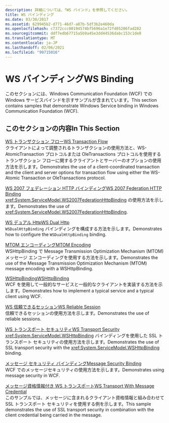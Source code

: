 ```yaml
---
description: 詳細については、「WS バインド」を参照してください。
title: WS バインディング
ms.date: 03/30/2017
ms.assetid: 629945b2-d771-46d7-a87b-5df3b2e460da
ms.openlocfilehash: c7372ccc00194574bf5696a1e72fd05206fad202
ms.sourcegitcommit: ddf7edb67715a5b9a45e3dd44536dabc153c1de0
ms.translationtype: MT
ms.contentlocale: ja-JP
ms.lasthandoff: 02/06/2021
ms.locfileid: "99715016"
---
```

# <a name="ws-binding"></a><span data-ttu-id="aa551-103">WS バインディング</span><span class="sxs-lookup"><span data-stu-id="aa551-103">WS Binding</span></span>

<span data-ttu-id="aa551-104">このセクションには、Windows Communication Foundation (WCF) での Windows サービスバインドを示すサンプルが含まれています。</span><span class="sxs-lookup"><span data-stu-id="aa551-104">This section contains samples that demonstrate Windows Service binding in Windows Communication Foundation (WCF).</span></span>  
  
## <a name="in-this-section"></a><span data-ttu-id="aa551-105">このセクションの内容</span><span class="sxs-lookup"><span data-stu-id="aa551-105">In This Section</span></span>  

 [<span data-ttu-id="aa551-106">WS トランザクション フロー</span><span class="sxs-lookup"><span data-stu-id="aa551-106">WS Transaction Flow</span></span>](ws-transaction-flow.md)  
 <span data-ttu-id="aa551-107">クライアントによって調整されるトランザクションの使用方法と、WS-AtomicTransaction プロトコルまたは OleTransactions プロトコルを使用するトランザクション フローに関するクライアントとサーバーのオプションの使用方法を示します。</span><span class="sxs-lookup"><span data-stu-id="aa551-107">Demonstrates the use of a client-coordinated transaction and the client and server options for transaction flow using either the WS-Atomic Transaction or OleTransactions protocol.</span></span>  
  
 [<span data-ttu-id="aa551-108">WS 2007 フェデレーション HTTP バインディング</span><span class="sxs-lookup"><span data-stu-id="aa551-108">WS 2007 Federation HTTP Binding</span></span>](ws-2007-federation-http-binding.md)  
 <span data-ttu-id="aa551-109"><xref:System.ServiceModel.WS2007FederationHttpBinding> の使用方法を示します。</span><span class="sxs-lookup"><span data-stu-id="aa551-109">Demonstrates the use of <xref:System.ServiceModel.WS2007FederationHttpBinding>.</span></span>  
  
 [<span data-ttu-id="aa551-110">WS デュアル Http</span><span class="sxs-lookup"><span data-stu-id="aa551-110">WS Dual Http</span></span>](ws-dual-http.md)  
 <span data-ttu-id="aa551-111">`WSDualHttpBinding` バインディングを構成する方法を示します。</span><span class="sxs-lookup"><span data-stu-id="aa551-111">Demonstrates how to configure the `WSDualHttpBinding` binding.</span></span>  
  
 [<span data-ttu-id="aa551-112">MTOM エンコーディング</span><span class="sxs-lookup"><span data-stu-id="aa551-112">MTOM Encoding</span></span>](mtom-encoding.md)  
 <span data-ttu-id="aa551-113">WSHttpBinding で Message Transmission Optimization Mechanism (MTOM) メッセージ エンコーディングを使用する方法を示します。</span><span class="sxs-lookup"><span data-stu-id="aa551-113">Demonstrates the use of the Message Transmission Optimization Mechanism (MTOM) message encoding with a WSHttpBinding.</span></span>  
  
 [<span data-ttu-id="aa551-114">WSHttpBinding</span><span class="sxs-lookup"><span data-stu-id="aa551-114">WSHttpBinding</span></span>](wshttpbinding.md)  
 <span data-ttu-id="aa551-115">WCF を使用して一般的なサービスと一般的なクライアントを実装する方法を示します。</span><span class="sxs-lookup"><span data-stu-id="aa551-115">Demonstrates how to implement a typical service and a typical client using WCF.</span></span>  
  
 [<span data-ttu-id="aa551-116">WS 信頼できるセッション</span><span class="sxs-lookup"><span data-stu-id="aa551-116">WS Reliable Session</span></span>](ws-reliable-session.md)  
 <span data-ttu-id="aa551-117">信頼できるセッションの使用方法を示します。</span><span class="sxs-lookup"><span data-stu-id="aa551-117">Demonstrates the use of reliable sessions.</span></span>  
  
 [<span data-ttu-id="aa551-118">WS トランスポート セキュリティ</span><span class="sxs-lookup"><span data-stu-id="aa551-118">WS Transport Security</span></span>](ws-transport-security.md)  
 <span data-ttu-id="aa551-119"><xref:System.ServiceModel.WSHttpBinding> バインディングを使用した SSL トランスポート セキュリティの使用方法を示します。</span><span class="sxs-lookup"><span data-stu-id="aa551-119">Demonstrates the use of SSL transport security with the <xref:System.ServiceModel.WSHttpBinding> binding.</span></span>  
  
 [<span data-ttu-id="aa551-120">メッセージ セキュリティ バインディング</span><span class="sxs-lookup"><span data-stu-id="aa551-120">Message Security Binding</span></span>](message-security-binding.md)  
 <span data-ttu-id="aa551-121">WCF でのメッセージセキュリティの使用方法を示します。</span><span class="sxs-lookup"><span data-stu-id="aa551-121">Demonstrates using message security in WCF.</span></span>  
  
 [<span data-ttu-id="aa551-122">メッセージ資格情報付き WS トランスポート</span><span class="sxs-lookup"><span data-stu-id="aa551-122">WS Transport With Message Credential</span></span>](ws-transport-with-message-credential.md)  
 <span data-ttu-id="aa551-123">このサンプルでは、メッセージに含まれるクライアント資格情報と組み合わせて SSL トランスポート セキュリティを使用する例を示します。</span><span class="sxs-lookup"><span data-stu-id="aa551-123">This sample demonstrates the use of SSL transport security in combination with the client credential being carried in the message.</span></span>
